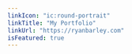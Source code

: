 ```yaml
---
linkIcon: "ic:round-portrait"
linkTitle: "My Portfolio"
linkUrl: "https://ryanbarley.com"
isFeatured: true
---
```

